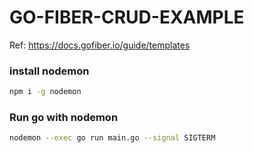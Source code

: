 # **GO-FIBER-CRUD-EXAMPLE**

Ref: https://docs.gofiber.io/guide/templates

### install nodemon
```bash
npm i -g nodemon
```

### Run go with nodemon
```bash
nodemon --exec go run main.go --signal SIGTERM
```